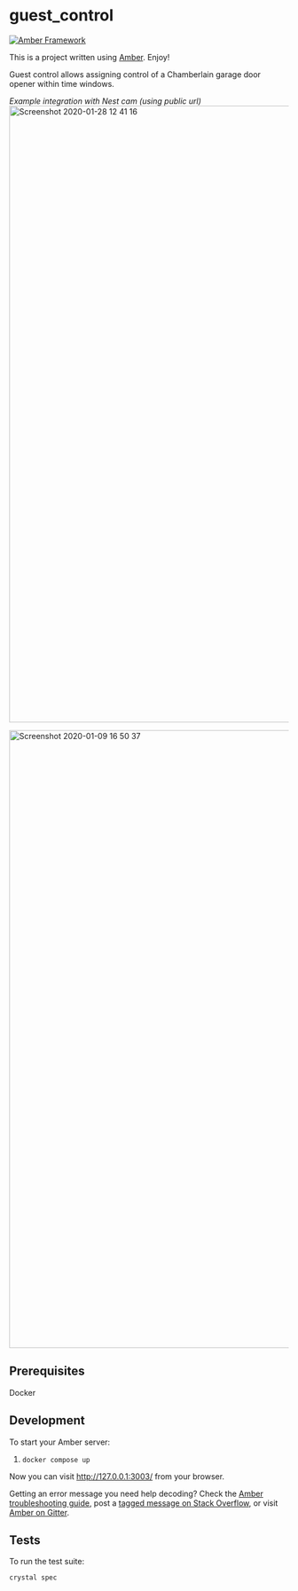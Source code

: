 # guest_control

[![Amber Framework](https://img.shields.io/badge/using-amber_framework-orange.svg)](https://amberframework.org)

This is a project written using [Amber](https://amberframework.org). Enjoy!

Guest control allows assigning control of a Chamberlain garage door opener within time windows.

*Example integration with Nest cam (using public url)*
<img width="1112" alt="Screenshot 2020-01-28 12 41 16" src="https://user-images.githubusercontent.com/37958/175189643-5f2940e5-e895-435f-a691-39a572eaffeb.png">
 
<img width="1114" alt="Screenshot 2020-01-09 16 50 37" src="https://user-images.githubusercontent.com/37958/175190214-952d55e4-5589-483f-865f-7dcff42c7f6d.png">

## Prerequisites

Docker

## Development

To start your Amber server:

1. ```docker compose up```

Now you can visit http://127.0.0.1:3003/ from your browser.

Getting an error message you need help decoding? Check the [Amber troubleshooting guide](https://docs.amberframework.org/amber/troubleshooting), post a [tagged message on Stack Overflow](https://stackoverflow.com/questions/tagged/amber-framework), or visit [Amber on Gitter](https://gitter.im/amberframework/amber).


## Tests

To run the test suite:

```
crystal spec
```
